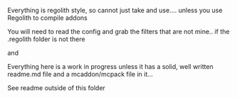 Everything is regolith style, so cannot just take and use.... 
unless you use Regolith to compile addons

You will need to read the config and grab the filters that are not mine.. if the .regolith folder is not there

and

Everything here is a work in progress unless it has a solid, 
well written readme.md file and a mcaddon/mcpack file in it... 

See readme outside of this folder